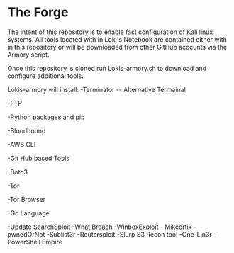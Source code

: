 # The Forge
The intent of this repository is to enable fast configuration of Kali linux systems. All tools located with in Loki's Notebook are contained either with in this repository or will be downloaded from other GitHub acocunts via the Armory script. 

Once this repository is cloned run Lokis-armory.sh to download and configure additional tools. 

Lokis-armory will install: 
-Terminator -- Alternative Termainal 

-FTP

-Python packages and pip

-Bloodhound

-AWS CLI

-Git Hub based Tools

-Boto3

-Tor

-Tor Browser

-Go Language

-Update SearchSploit
-What Breach
-WinboxExploit - Mikcortik
-pwnedOrNot
-Sublist3r
-Routersploit
-Slurp S3 Recon tool
-One-Lin3r
-PowerShell Empire

